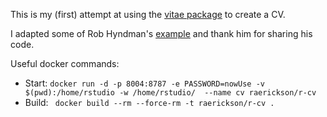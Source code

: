 This is my (first) attempt at using the [vitae package](https://ropenscilabs.github.io/vitae/) to create a CV. 

I adapted some of Rob Hyndman's [example](https://github.com/robjhyndman/CV/) and thank him for sharing his code. 

Useful docker commands:
- Start: `docker run -d -p 8004:8787 -e PASSWORD=nowUse -v $(pwd):/home/rstudio -w /home/rstudio/  --name cv raerickson/r-cv`
- Build: ` docker build --rm --force-rm -t raerickson/r-cv .`

